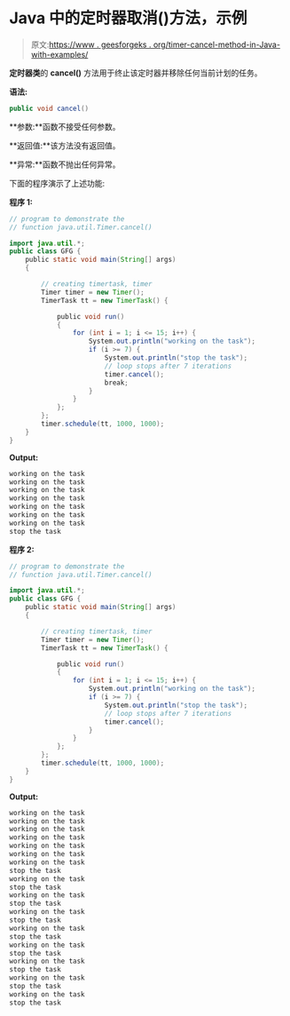 # Java 中的定时器取消()方法，示例

> 原文:[https://www . geesforgeks . org/timer-cancel-method-in-Java-with-examples/](https://www.geeksforgeeks.org/timer-cancel-method-in-java-with-examples/)

**定时器类**的 **cancel()** 方法用于终止该定时器并移除任何当前计划的任务。

**语法:**

```java
public void cancel()

```

**参数:**函数不接受任何参数。

**返回值:**该方法没有返回值。

**异常:**函数不抛出任何异常。

下面的程序演示了上述功能:

**程序 1:**

```java
// program to demonstrate the
// function java.util.Timer.cancel()

import java.util.*;
public class GFG {
    public static void main(String[] args)
    {

        // creating timertask, timer
        Timer timer = new Timer();
        TimerTask tt = new TimerTask() {

            public void run()
            {
                for (int i = 1; i <= 15; i++) {
                    System.out.println("working on the task");
                    if (i >= 7) {
                        System.out.println("stop the task");
                        // loop stops after 7 iterations
                        timer.cancel();
                        break;
                    }
                }
            };
        };
        timer.schedule(tt, 1000, 1000);
    }
}
```

**Output:**

```java
working on the task
working on the task
working on the task
working on the task
working on the task
working on the task
working on the task
stop the task

```

**程序 2:**

```java
// program to demonstrate the
// function java.util.Timer.cancel()

import java.util.*;
public class GFG {
    public static void main(String[] args)
    {

        // creating timertask, timer
        Timer timer = new Timer();
        TimerTask tt = new TimerTask() {

            public void run()
            {
                for (int i = 1; i <= 15; i++) {
                    System.out.println("working on the task");
                    if (i >= 7) {
                        System.out.println("stop the task");
                        // loop stops after 7 iterations
                        timer.cancel();
                    }
                }
            };
        };
        timer.schedule(tt, 1000, 1000);
    }
}
```

**Output:**

```java
working on the task
working on the task
working on the task
working on the task
working on the task
working on the task
working on the task
stop the task
working on the task
stop the task
working on the task
stop the task
working on the task
stop the task
working on the task
stop the task
working on the task
stop the task
working on the task
stop the task
working on the task
stop the task
working on the task
stop the task

```